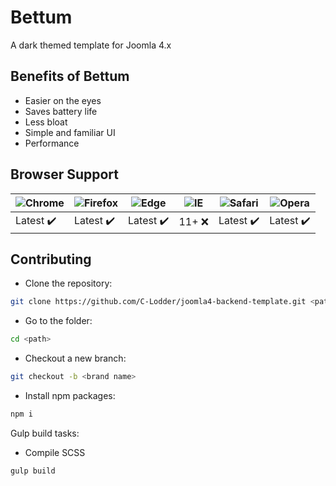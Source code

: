 # Bettum

A dark themed template for Joomla 4.x

## Benefits of Bettum

- Easier on the eyes
- Saves battery life
- Less bloat
- Simple and familiar UI
- Performance

## Browser Support

![Chrome](https://raw.github.com/alrra/browser-logos/master/src/chrome/chrome_48x48.png) | ![Firefox](https://raw.github.com/alrra/browser-logos/master/src/firefox/firefox_48x48.png) | ![Edge](https://raw.github.com/alrra/browser-logos/master/src/edge/edge_48x48.png) | ![IE](https://raw.github.com/alrra/browser-logos/master/src/archive/internet-explorer_9-11/internet-explorer_9-11_48x48.png) | ![Safari](https://raw.github.com/alrra/browser-logos/master/src/safari/safari_48x48.png) | ![Opera](https://raw.github.com/alrra/browser-logos/master/src/opera/opera_48x48.png)
--- | --- | --- | --- | --- | --- |
Latest :heavy_check_mark: | Latest :heavy_check_mark: | Latest :heavy_check_mark: | 11+ :x: | Latest :heavy_check_mark: | Latest :heavy_check_mark: |

## Contributing
- Clone the repository:
```bash
git clone https://github.com/C-Lodder/joomla4-backend-template.git <path>
```
- Go to the folder:
```bash
cd <path>
```
- Checkout a new branch:
```bash
git checkout -b <brand name>
```
- Install npm packages:
```bash
npm i
```

Gulp build tasks:

- Compile SCSS
```bash
gulp build
```
